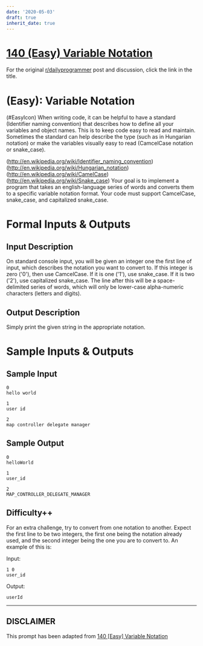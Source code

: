 ```yaml
---
date: '2020-05-03'
draft: true
inherit_date: true
---
```


# [140 (Easy) Variable Notation](https://www.reddit.com/r/dailyprogrammer/comments/1q6pq5/11413_challenge_140_easy_variable_notation/)

For the original [r/dailyprogrammer](https://www.reddit.com/r/dailyprogrammer/) post and discussion, click the link in the title.

#  (Easy): Variable Notation
(#EasyIcon)
When writing code, it can be helpful to have a standard (Identifier naming convention) that describes how to define all your variables and object names. This is to keep code easy to read and maintain. Sometimes the standard can help describe the type (such as in Hungarian notation) or make the variables visually easy to read (CamcelCase notation or snake_case).

(http://en.wikipedia.org/wiki/Identifier_naming_convention)
(http://en.wikipedia.org/wiki/Hungarian_notation)
(http://en.wikipedia.org/wiki/CamelCase)
(http://en.wikipedia.org/wiki/Snake_case)
Your goal is to implement a program that takes an english-language series of words and converts them to a specific variable notation format. Your code must support CamcelCase, snake_case, and capitalized snake_case.

# Formal Inputs & Outputs
## Input Description
On standard console input, you will be given an integer one the first line of input, which describes the notation you want to convert to. If this integer is zero ('0'), then use CamcelCase. If it is one ('1'), use snake_case. If it is two ('2'), use capitalized snake_case. The line after this will be a space-delimited series of words, which will only be lower-case alpha-numeric characters (letters and digits).

## Output Description
Simply print the given string in the appropriate notation.

# Sample Inputs & Outputs
## Sample Input

```
0
hello world

1
user id

2
map controller delegate manager
```
## Sample Output

```
0
helloWorld

1
user_id

2
MAP_CONTROLLER_DELEGATE_MANAGER
```
## Difficulty++
For an extra challenge, try to convert from one notation to another. Expect the first line to be two integers, the first one being the notation already used, and the second integer being the one you are to convert to. An example of this is:

Input:


```
1 0
user_id
```
Output:


```
userId
```

----
## **DISCLAIMER**
This prompt has been adapted from [140 [Easy] Variable Notation](https://www.reddit.com/r/dailyprogrammer/comments/1q6pq5/11413_challenge_140_easy_variable_notation/
)
